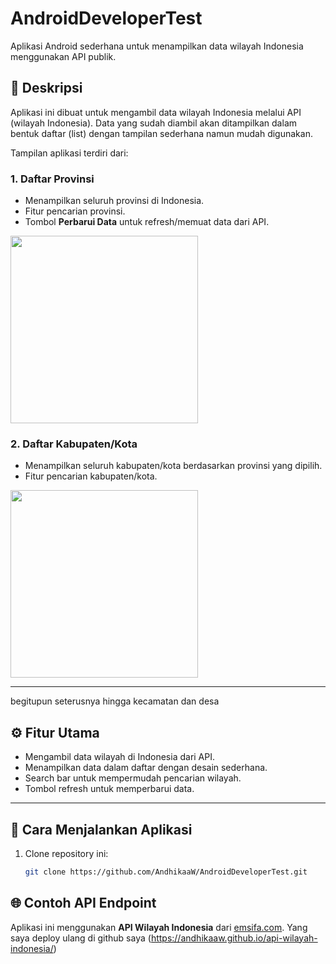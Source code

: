 # AndroidDeveloperTest  

Aplikasi Android sederhana untuk menampilkan data wilayah Indonesia menggunakan API publik.  

## 📌 Deskripsi  
Aplikasi ini dibuat untuk mengambil data wilayah Indonesia melalui API (wilayah Indonesia). Data yang sudah diambil akan ditampilkan dalam bentuk daftar (list) dengan tampilan sederhana namun mudah digunakan.  

Tampilan aplikasi terdiri dari:  

### 1. Daftar Provinsi  
- Menampilkan seluruh provinsi di Indonesia.  
- Fitur pencarian provinsi.  
- Tombol **Perbarui Data** untuk refresh/memuat data dari API.  

<img src="d0ac039f-4e25-4d00-8290-c2c3b2791e71.png" width="300" />  

### 2. Daftar Kabupaten/Kota  
- Menampilkan seluruh kabupaten/kota berdasarkan provinsi yang dipilih.  
- Fitur pencarian kabupaten/kota.  

<img src="bca672ab-7f60-4d52-8714-049368409fb7.png" width="300" />  

---
begitupun seterusnya hingga kecamatan dan desa

## ⚙️ Fitur Utama  
- Mengambil data wilayah di Indonesia dari API.  
- Menampilkan data dalam daftar dengan desain sederhana.  
- Search bar untuk mempermudah pencarian wilayah.  
- Tombol refresh untuk memperbarui data.  

---

## 🚀 Cara Menjalankan Aplikasi  
1. Clone repository ini:  
   ```bash
   git clone https://github.com/AndhikaaW/AndroidDeveloperTest.git

## 🌐 Contoh API Endpoint  

Aplikasi ini menggunakan **API Wilayah Indonesia** dari [emsifa.com](https://www.emsifa.com/api-wilayah-indonesia/). Yang saya deploy ulang di github saya (https://andhikaaw.github.io/api-wilayah-indonesia/)


